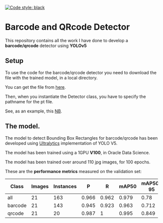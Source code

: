 [![Code style: black](https://img.shields.io/badge/code%20style-black-000000.svg)](https://github.com/psf/black)
# Barcode and QRcode Detector
This repository contains all the work I have done to develop a **barcode/qrcode** detector using **YOLOv5**

## Setup
To use the code for the barcode/qrcode detector you need to download the file with the trained model, in a local directory.

You can get the file from [here](https://objectstorage.eu-frankfurt-1.oraclecloud.com/n/frqap2zhtzbe/b/barcode_models/o/best_barcode_data6_yolov5x_100ep.pt).

Then, when you instantiate the Detector class, you have to specify the pathname for the pt file.

See, as an example, this [NB](https://github.com/luigisaetta/1d2d-code-detector/blob/main/test_qrcode_detector.ipynb).

## The model.
The model to detect Bounding Box Rectangles for barcode/qrcode has been developed using [Ultralytics](https://github.com/ultralytics/yolov5) implementation of YOLO V5.

The model has been trained using a 1GPU **V100**, in Oracle Data Science.

The model has been trained over around 110 jpg images, for 100 epochs.

These are the **performance metrics** measured on the validation set:
    
|Class     |Images  |Instances      |P          |R       |mAP50   |mAP50-95 |
|----------|--------|---------------|-----------|--------|--------|---------|
|   all    |   21   |      163      |   0.966   |  0.962 |  0.979 |   0.78  |
| barcode  |   21   |      143      |   0.945   |  0.923 |  0.963 |   0.712 |
| qrcode   |   21   |      20       |   0.987   |  1     |  0.995 |   0.849 |


